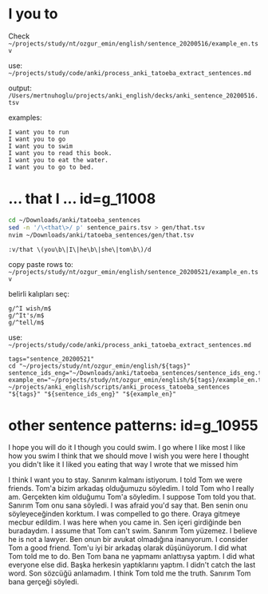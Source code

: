 
# I <verb1> you to <verb2>

Check `~/projects/study/nt/ozgur_emin/english/sentence_20200516/example_en.tsv`

use: `~/projects/study/code/anki/process_anki_tatoeba_extract_sentences.md`

output: `/Users/mertnuhoglu/projects/anki_english/decks/anki_sentence_20200516.tsv`

examples:

    I want you to run
    I want you to go
    I want you to swim
    I want you to read this book.
    I want you to eat the water.
    I want you to go to bed.

# ... that I ...  id=g_11008

``` bash
cd ~/Downloads/anki/tatoeba_sentences
sed -n '/\<that\>/ p' sentence_pairs.tsv > gen/that.tsv
nvim ~/Downloads/anki/tatoeba_sentences/gen/that.tsv
``` 

``` vim
:v/that \(you\b\|I\|he\b\|she\|tom\b\)/d
``` 

copy paste rows to: `~/projects/study/nt/ozgur_emin/english/sentence_20200521/example_en.tsv`

belirli kalıpları seç:

``` 
g/^I wish/m$
g/^It's/m$
g/^tell/m$
``` 

use: `~/projects/study/code/anki/process_anki_tatoeba_extract_sentences.md`

``` 
tags="sentence_20200521"
cd "~/projects/study/nt/ozgur_emin/english/${tags}"
sentence_ids_eng="~/Downloads/anki/tatoeba_sentences/sentence_ids_eng.tsv"
example_en="~/projects/study/nt/ozgur_emin/english/${tags}/example_en.tsv"
~/projects/anki_english/scripts/anki_process_tatoeba_sentences "${tags}" "${sentence_ids_eng}" "${example_en}"
``` 

# other sentence patterns: id=g_10955

I hope you will do it
I though you could swim.
I go where I like most
I like how you swim
I think that we should move
I wish you were here
I thought you didn't like it
I liked you eating that way
I wrote that we missed him 

I think I want you to stay.	Sanırım kalmanı istiyorum.
I told Tom we were friends.	Tom'a bizim arkadaş olduğumuzu söyledim.
I told Tom who I really am.	Gerçekten kim olduğumu Tom'a söyledim.
I suppose Tom told you that.	Sanırım Tom onu sana söyledi.
I was afraid you'd say that.	Ben senin onu söyleyeceğinden korktum.
I was compelled to go there.	Oraya gitmeye mecbur edildim.
I was here when you came in.	Sen içeri girdiğinde ben buradaydım.
I assume that Tom can't swim.	Sanırım Tom yüzemez.
I believe he is not a lawyer.	Ben onun bir avukat olmadığına inanıyorum.
I consider Tom a good friend.	Tom'u iyi bir arkadaş olarak düşünüyorum.
I did what Tom told me to do.	Ben Tom bana ne yapmamı anlattıysa yaptım.
I did what everyone else did.	Başka herkesin yaptıklarını yaptım.
I didn't catch the last word.	Son sözcüğü anlamadım.
I think Tom told me the truth.	Sanırım Tom bana gerçeği söyledi.
